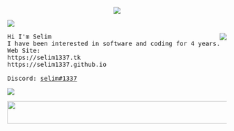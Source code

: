 <p align="center">
  <img 
    src="https://user-images.githubusercontent.com/51216503/166926921-6b45e8e4-ad03-4597-83ae-bef255f76c1e.gif"
  >
</p>
<img 
    src="https://user-images.githubusercontent.com/73097560/115834477-dbab4500-a447-11eb-908a-139a6edaec5c.gif" 
   />
</p> 
<a href="https://discord.com/users/546303073962950657"><img align="right" src="https://lanyard-profile-readme.vercel.app/api/546303073962950657?idleMessage=Just%20chillin'%20at%20the%20moment..." /></a>
<samp>
Hi I'm Selim
<br>
  I have been interested in software and coding for 4 years.
<br>
Web Site:
  <br>
https://selim1337.tk
  <br>
https://selim1337.github.io
  <br>
  <br>
  Discord: <a href="https://discord.com/users/546303073962950657">selim#1337</a>
</samp>

<img 
    src="https://user-images.githubusercontent.com/73097560/115834477-dbab4500-a447-11eb-908a-139a6edaec5c.gif" 
   />
</p> 

<p align = 'center'> 
  <img 
   src="https://spotify-blond-beta.vercel.app/api/now-playing.svg" width="540" height="52"
    />
</p>

